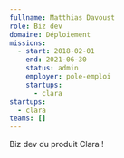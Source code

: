 ```yaml
---
fullname: Matthias Davoust
role: Biz dev
domaine: Déploiement
missions:
  - start: 2018-02-01
    end: 2021-06-30
    status: admin
    employer: pole-emploi
    startups:
      - clara
startups:
  - clara
teams: []
---
```

Biz dev du produit Clara !